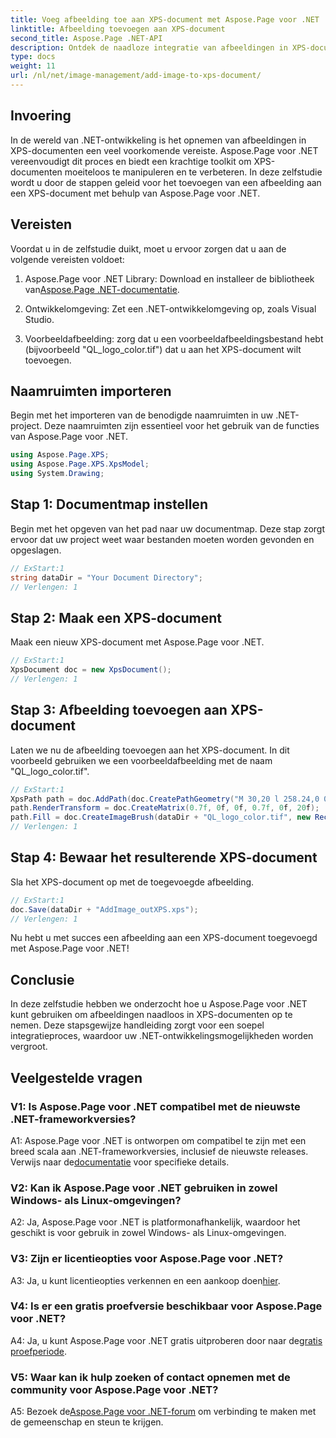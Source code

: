 ```yaml
---
title: Voeg afbeelding toe aan XPS-document met Aspose.Page voor .NET
linktitle: Afbeelding toevoegen aan XPS-document
second_title: Aspose.Page .NET-API
description: Ontdek de naadloze integratie van afbeeldingen in XPS-documenten met Aspose.Page voor .NET. Volg onze stapsgewijze handleiding voor een soepele ontwikkelingservaring.
type: docs
weight: 11
url: /nl/net/image-management/add-image-to-xps-document/
---
```

## Invoering

In de wereld van .NET-ontwikkeling is het opnemen van afbeeldingen in XPS-documenten een veel voorkomende vereiste. Aspose.Page voor .NET vereenvoudigt dit proces en biedt een krachtige toolkit om XPS-documenten moeiteloos te manipuleren en te verbeteren. In deze zelfstudie wordt u door de stappen geleid voor het toevoegen van een afbeelding aan een XPS-document met behulp van Aspose.Page voor .NET.

## Vereisten

Voordat u in de zelfstudie duikt, moet u ervoor zorgen dat u aan de volgende vereisten voldoet:

1.  Aspose.Page voor .NET Library: Download en installeer de bibliotheek van[Aspose.Page .NET-documentatie](https://reference.aspose.com/page/net/).

2. Ontwikkelomgeving: Zet een .NET-ontwikkelomgeving op, zoals Visual Studio.

3. Voorbeeldafbeelding: zorg dat u een voorbeeldafbeeldingsbestand hebt (bijvoorbeeld "QL_logo_color.tif") dat u aan het XPS-document wilt toevoegen.

## Naamruimten importeren

Begin met het importeren van de benodigde naamruimten in uw .NET-project. Deze naamruimten zijn essentieel voor het gebruik van de functies van Aspose.Page voor .NET.

```csharp
using Aspose.Page.XPS;
using Aspose.Page.XPS.XpsModel;
using System.Drawing;
```

## Stap 1: Documentmap instellen

Begin met het opgeven van het pad naar uw documentmap. Deze stap zorgt ervoor dat uw project weet waar bestanden moeten worden gevonden en opgeslagen.

```csharp
// ExStart:1
string dataDir = "Your Document Directory";
// Verlengen: 1
```

## Stap 2: Maak een XPS-document

Maak een nieuw XPS-document met Aspose.Page voor .NET.

```csharp
// ExStart:1
XpsDocument doc = new XpsDocument();
// Verlengen: 1
```

## Stap 3: Afbeelding toevoegen aan XPS-document

Laten we nu de afbeelding toevoegen aan het XPS-document. In dit voorbeeld gebruiken we een voorbeeldafbeelding met de naam "QL_logo_color.tif".

```csharp
// ExStart:1
XpsPath path = doc.AddPath(doc.CreatePathGeometry("M 30,20 l 258.24,0 0,56.64 -258.24,0 Z"));
path.RenderTransform = doc.CreateMatrix(0.7f, 0f, 0f, 0.7f, 0f, 20f);
path.Fill = doc.CreateImageBrush(dataDir + "QL_logo_color.tif", new RectangleF(0f, 0f, 258.24f, 56.64f), new RectangleF(50f, 20f, 193.68f, 42.48f));
// Verlengen: 1
```

## Stap 4: Bewaar het resulterende XPS-document

Sla het XPS-document op met de toegevoegde afbeelding.

```csharp
// ExStart:1
doc.Save(dataDir + "AddImage_outXPS.xps");
// Verlengen: 1
```

Nu hebt u met succes een afbeelding aan een XPS-document toegevoegd met Aspose.Page voor .NET!

## Conclusie

In deze zelfstudie hebben we onderzocht hoe u Aspose.Page voor .NET kunt gebruiken om afbeeldingen naadloos in XPS-documenten op te nemen. Deze stapsgewijze handleiding zorgt voor een soepel integratieproces, waardoor uw .NET-ontwikkelingsmogelijkheden worden vergroot.

## Veelgestelde vragen

### V1: Is Aspose.Page voor .NET compatibel met de nieuwste .NET-frameworkversies?

 A1: Aspose.Page voor .NET is ontworpen om compatibel te zijn met een breed scala aan .NET-frameworkversies, inclusief de nieuwste releases. Verwijs naar de[documentatie](https://reference.aspose.com/page/net/) voor specifieke details.

### V2: Kan ik Aspose.Page voor .NET gebruiken in zowel Windows- als Linux-omgevingen?

A2: Ja, Aspose.Page voor .NET is platformonafhankelijk, waardoor het geschikt is voor gebruik in zowel Windows- als Linux-omgevingen.

### V3: Zijn er licentieopties voor Aspose.Page voor .NET?

 A3: Ja, u kunt licentieopties verkennen en een aankoop doen[hier](https://purchase.aspose.com/buy).

### V4: Is er een gratis proefversie beschikbaar voor Aspose.Page voor .NET?

 A4: Ja, u kunt Aspose.Page voor .NET gratis uitproberen door naar de[gratis proefperiode](https://releases.aspose.com/).

### V5: Waar kan ik hulp zoeken of contact opnemen met de community voor Aspose.Page voor .NET?

 A5: Bezoek de[Aspose.Page voor .NET-forum](https://forum.aspose.com/c/page/39) om verbinding te maken met de gemeenschap en steun te krijgen.